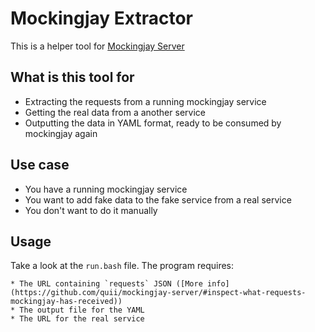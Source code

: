 # Mockingjay Extractor

This is a helper tool for [Mockingjay Server](https://github.com/quii/mockingjay-server/)

## What is this tool for

  * Extracting the requests from a running mockingjay service
  * Getting the real data from a another service
  * Outputting the data in YAML format, ready to be consumed by mockingjay again

## Use case

  * You have a running mockingjay service
  * You want to add fake data to the fake service from a real service
  * You don't want to do it manually
  
## Usage

Take a look at the `run.bash` file. The program requires:

    * The URL containing `requests` JSON ([More info](https://github.com/quii/mockingjay-server/#inspect-what-requests-mockingjay-has-received))
    * The output file for the YAML
    * The URL for the real service
